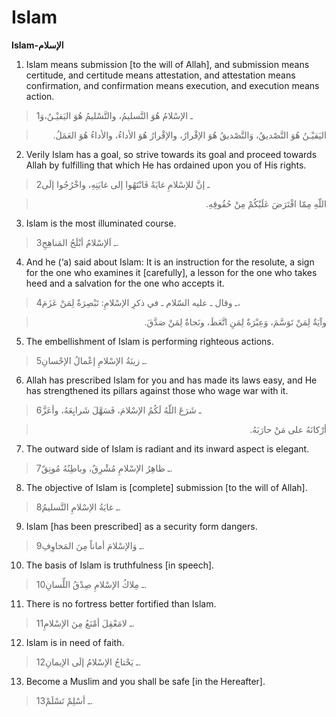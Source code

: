 Islam
=====

**Islam-الإسلام**

1. Islam means submission [to the will of Allah], and submission means
certitude, and certitude means attestation, and attestation means
confirmation, and confirmation means execution, and execution means
action.

> 1ـ الإسْلامُ هُوَ التَّسليمُ، والتَّسْليمُ هُوَ اليَقيْـنُ،وَ
<blockquote dir="rtl">
  <p>
اليَقيْـنُ هُوَ التَّصْديقُ، وَالتَّصْديقُ هُوَ الإقْرارُ، والإقْرارُ
هُوَ الأداءُ، والأداءُ هُوَ العَمَلُ.
  </p>
</blockquote>

2. Verily Islam has a goal, so strive towards its goal and proceed
towards Allah by fulfilling that which He has ordained upon you of His
rights.

> 2ـ إنَّ للإسْلامِ غايَةً فَانْتَهُوا إلى غايَتِهِ، واخْرُجُوا إلَى
<blockquote dir="rtl">
  <p>
اللّهِ مِمّا افْتَرَضَ عَلَيْكُمْ مِنْ حُقُوقِهِ.
  </p>
</blockquote>

3. Islam is the most illuminated course.

> 3ـ اَلإسْلامُ أبْلَجُ المَناهِجِ.

4. And he (‘a) said about Islam: It is an instruction for the resolute,
a sign for the one who examines it [carefully], a lesson for the one who
takes heed and a salvation for the one who accepts it.

> 4ـ وقال ـ عليه السّلام ـ في ذكرِ الإسْلامِ: تَبْصِرَةٌ لِمَنْ عَزَمَ،
<blockquote dir="rtl">
  <p>
وآيَةٌ لِمَنْ تَوَسَّمَ، وَعِبْرَةٌ لِمَنِ اتَّعَظَ، ونَجاةٌ لِمَنْ
صَدَّقَ.
  </p>
</blockquote>

5. The embellishment of Islam is performing righteous actions.

> 5ـ زينَةُ الإسْلامِ إعْمالُ الإحْسانِ.

6. Allah has prescribed Islam for you and has made its laws easy, and He
has strengthened its pillars against those who wage war with it.

> 6ـ شَرَعَ اللّهُ لَكُمُ الإسْلامَ، فَسَهَّلَ شَرايِعَهُ، وأعَزَّ
<blockquote dir="rtl">
  <p>
أرْكانَهُ على مَنْ حارَبَهُ.
  </p>
</blockquote>

7. The outward side of Islam is radiant and its inward aspect is
elegant.

> 7ـ ظاهِرُ الإسْلامِ مُشْرِقٌ، وباطِنُهُ مُونِقٌ.

8. The objective of Islam is [complete] submission [to the will of
Allah].

> 8ـ غايَةُ الإسْلامِ التَّسليمُ.

9. Islam [has been prescribed] as a security form dangers.

> 9ـ وَالإسْلامَ أماناً مِنَ المَخاوِفِ.

10. The basis of Islam is truthfulness [in speech].

> 10ـ مِلاكُ الإسْلامِ صِدْقُ اللِّسانِ.

11. There is no fortress better fortified than Islam.

> 11ـ لامَعْقِلَ أمْنَعُ مِنَ الإسْلامِ.

12. Islam is in need of faith.

> 12ـ يَحْتاجُ الإسْلامُ إلَى الإيمانِ.

13. Become a Muslim and you shall be safe [in the Hereafter].

> 13ـ أسْلِمْ تَسْلَمْ.



